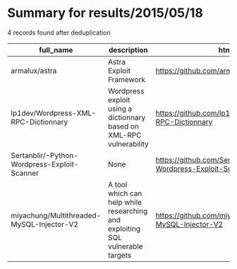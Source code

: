 
# Summary for results/2015/05/18
    
4 records found after deduplication

| full_name | description | html_url | matched_list | matched_count | pushed_at | size | stargazers_count | language | forks_count | vul_ids |
|----------------------------------------------|-------------------------------------------------------------------------------|-----------------------------------------------------------------|----------------|-----------------|---------------------------|--------|--------------------|------------|---------------|-----------|
| armalux/astra | Astra Exploit Framework | https://github.com/armalux/astra | ['exploit'] | 1 | 2015-05-18 02:14:56+00:00 | 388 | 2 | Python | 16 | [] |
| lp1dev/Wordpress-XML-RPC-Dictionnary | Wordpress exploit using a dictionnary based on XML-RPC vulnerability | https://github.com/lp1dev/Wordpress-XML-RPC-Dictionnary | ['exploit'] | 1 | 2015-05-18 16:10:48+00:00 | 2788 | 0 | Python | 0 | [] |
| Sertanblir/-Python-Wordpress-Exploit-Scanner | None | https://github.com/Sertanblir/-Python-Wordpress-Exploit-Scanner | ['exploit'] | 1 | 2015-05-18 19:25:07+00:00 | 164 | 10 | Python | 15 | [] |
| miyachung/Multithreaded-MySQL-Injector-V2 | A tool which can help while researching and exploiting SQL vulnerable targets | https://github.com/miyachung/Multithreaded-MySQL-Injector-V2 | ['exploit'] | 1 | 2015-05-18 19:29:48+00:00 | 108 | 2 | PHP | 0 | [] |
